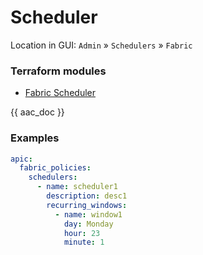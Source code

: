 # Scheduler

Location in GUI:
`Admin` » `Schedulers` » `Fabric`

### Terraform modules

* [Fabric Scheduler](https://registry.terraform.io/modules/netascode/fabric-scheduler/aci/latest)

{{ aac_doc }}
### Examples

```yaml
apic:
  fabric_policies:
    schedulers:
      - name: scheduler1
        description: desc1
        recurring_windows:
          - name: window1
            day: Monday
            hour: 23
            minute: 1
```
